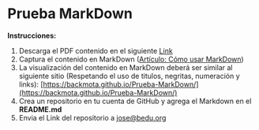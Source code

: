 # Prueba MarkDown

**Instrucciones:**

1. Descarga el PDF contenido en el siguiente [Link](https://github.com/backmota/Prueba-MarkDown/blob/master/MarkDown.pdf)
2. Captura el contenido en MarkDown ([Artículo: Cómo usar MarkDown](https://www.genbeta.com/guia-de-inicio/que-es-markdown-para-que-sirve-y-como-usarlo))
3. La visualización del contenido en MarkDown deberá ser similar al siguiente sitio (Respetando el uso de titulos, negritas, numeración y links): [https://backmota.github.io/Prueba-MarkDown/](https://backmota.github.io/Prueba-MarkDown/)
4. Crea un repositorio en tu cuenta de GitHub y agrega el Markdown en el **README.md** 
5. Envia el Link del repositorio a [jose@bedu.org](mailto:jose@bedu.org)

